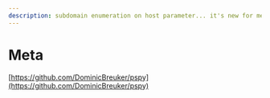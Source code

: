 ```yaml
---
description: subdomain enumeration on host parameter... it's new for me
---
```


# Meta















[https://github.com/DominicBreuker/pspy](https://github.com/DominicBreuker/pspy)
